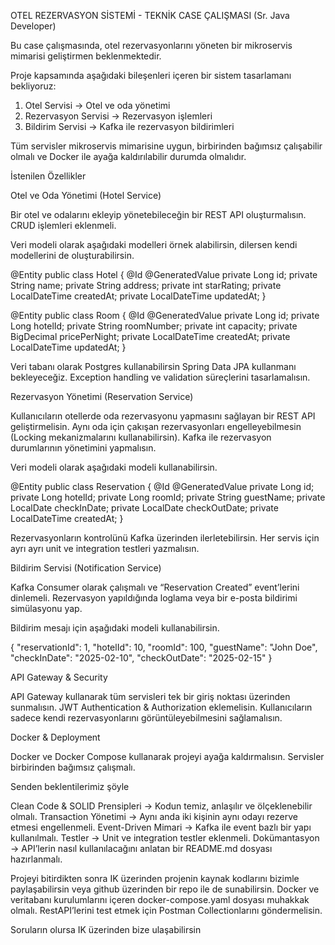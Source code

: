 OTEL REZERVASYON SİSTEMİ - TEKNİK CASE ÇALIŞMASI
(Sr. Java Developer)

Bu case çalışmasında, otel rezervasyonlarını yöneten bir mikroservis mimarisi geliştirmen beklenmektedir.

Proje kapsamında aşağıdaki bileşenleri içeren bir sistem tasarlamanı bekliyoruz:
1. Otel Servisi → Otel ve oda yönetimi
2. Rezervasyon Servisi → Rezervasyon işlemleri
3. Bildirim Servisi → Kafka ile rezervasyon bildirimleri

Tüm servisler mikroservis mimarisine uygun, birbirinden bağımsız çalışabilir olmalı ve Docker ile ayağa kaldırılabilir
durumda olmalıdır.

İstenilen Özellikler

Otel ve Oda Yönetimi (Hotel Service)

Bir otel ve odalarını ekleyip yönetebileceğin bir REST API oluşturmalısın.
CRUD işlemleri eklenmeli.

Veri modeli olarak aşağıdaki modelleri örnek alabilirsin, dilersen kendi modellerini de oluşturabilirsin.

@Entity
public class Hotel {
@Id @GeneratedValue
private Long id;
private String name;
private String address;
private int starRating;
private LocalDateTime createdAt;
private LocalDateTime updatedAt;
}

@Entity
public class Room {
@Id @GeneratedValue
private Long id;
private Long hotelId;
private String roomNumber;
private int capacity;
private BigDecimal pricePerNight;
private LocalDateTime createdAt;
private LocalDateTime updatedAt;
}

Veri tabanı olarak Postgres kullanabilirsin
Spring Data JPA kullanmanı bekleyeceğiz.
Exception handling ve validation süreçlerini tasarlamalısın.

Rezervasyon Yönetimi (Reservation Service)

Kullanıcıların otellerde oda rezervasyonu yapmasını sağlayan bir REST API geliştirmelisin.
Aynı oda için çakışan rezervasyonları engelleyebilmesin (Locking mekanizmalarını kullanabilirsin).
Kafka ile rezervasyon durumlarının yönetimini yapmalısın.

Veri modeli olarak aşağıdaki modeli kullanabilirsin.

@Entity
public class Reservation {
@Id @GeneratedValue
private Long id;
private Long hotelId;
private Long roomId;
private String guestName;
private LocalDate checkInDate;
private LocalDate checkOutDate;
private LocalDateTime createdAt;
}

Rezervasyonların kontrolünü Kafka üzerinden ilerletebilirsin.
Her servis için ayrı ayrı unit ve integration testleri yazmalısın.

Bildirim Servisi (Notification Service)

Kafka Consumer olarak çalışmalı ve “Reservation Created” event’lerini dinlemeli.
Rezervasyon yapıldığında loglama veya bir e-posta bildirimi simülasyonu yap.

Bildirim mesajı için aşağıdaki modeli kullanabilirsin.

{
"reservationId": 1,
"hotelId": 10,
"roomId": 100,
"guestName": "John Doe",
"checkInDate": "2025-02-10",
"checkOutDate": "2025-02-15"
}

API Gateway & Security

API Gateway kullanarak tüm servisleri tek bir giriş noktası üzerinden sunmalısın.
JWT Authentication & Authorization eklemelisin.
Kullanıcıların sadece kendi rezervasyonlarını görüntüleyebilmesini sağlamalısın.

Docker & Deployment

Docker ve Docker Compose kullanarak projeyi ayağa kaldırmalısın.
Servisler birbirinden bağımsız çalışmalı.

Senden beklentilerimiz şöyle

Clean Code & SOLID Prensipleri → Kodun temiz, anlaşılır ve ölçeklenebilir olmalı.
Transaction Yönetimi → Aynı anda iki kişinin aynı odayı rezerve etmesi engellenmeli.
Event-Driven Mimari → Kafka ile event bazlı bir yapı kullanılmalı.
Testler → Unit ve integration testler eklenmeli.
Dokümantasyon → API’lerin nasıl kullanılacağını anlatan bir README.md dosyası hazırlanmalı.

Projeyi bitirdikten sonra IK üzerinden projenin kaynak kodlarını bizimle paylaşabilirsin veya github üzerinden bir repo
ile de sunabilirsin.
Docker ve veritabanı kurulumlarını içeren docker-compose.yaml dosyası muhakkak olmalı.
RestAPI’lerini test etmek için Postman Collectionlarını göndermelisin.

Soruların olursa IK üzerinden bize ulaşabilirsin






